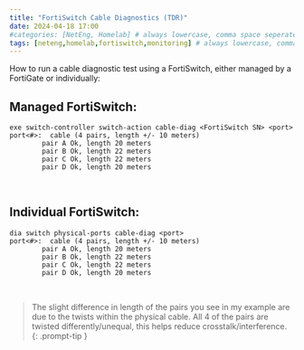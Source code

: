 ```yaml
---
title: "FortiSwitch Cable Diagnostics (TDR)"
date: 2024-04-18 17:00
#categories: [NetEng, Homelab] # always lowercase, comma space seperated
tags: [neteng,homelab,fortiswitch,monitoring] # always lowercase, comma seperated
---
```


How to run a cable diagnostic test using a FortiSwitch, either managed by a FortiGate or individually:

## Managed FortiSwitch:

```console
exe switch-controller switch-action cable-diag <FortiSwitch SN> <port>
port<#>:  cable (4 pairs, length +/- 10 meters)
        pair A Ok, length 20 meters
        pair B Ok, length 22 meters
        pair C Ok, length 22 meters
        pair D Ok, length 20 meters
```
&nbsp;
&nbsp;

## Individual FortiSwitch:

```console
dia switch physical-ports cable-diag <port>
port<#>:  cable (4 pairs, length +/- 10 meters)
        pair A Ok, length 20 meters
        pair B Ok, length 22 meters
        pair C Ok, length 22 meters
        pair D Ok, length 20 meters
```

&nbsp;
&nbsp;

> The slight difference in length of the pairs you see in my example are due to the twists within the physical cable. All 4 of the pairs are twisted differently/unequal, this helps reduce crosstalk/interference.
{: .prompt-tip } 
